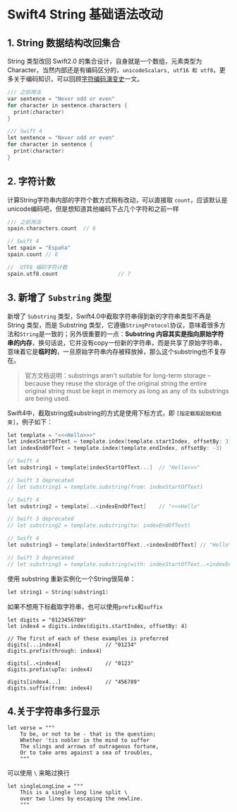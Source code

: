 # Swift4 String 基础语法改动

## 1. String 数据结构改回集合
String 类型改回 Swift2.0 的集合设计，自身就是一个数组，元素类型为 Character，当然内部还是有编码区分的，`unicodeScalars, utf16 和 utf8`，更多关于编码知识，可以回顾[字符编码演变史](https://www.jianshu.com/p/9ee21d13144e)一文。

```Objective-c
/// 之前用法
var sentence = "Never odd or even"
for character in sentence.characters {
  print(character)
}

/// Swift 4
let sentence = "Never odd or even"
for character in sentence {
  print(character)
}
```

## 2. 字符计数
计算String字符串内部的字符个数方式稍有改动，可以直接取 `count`，应该默认是unicode编码吧，但是想知道其他编码下占几个字符和之前一样

```Objective-c
/// 之前用法
spain.characters.count  // 6 

// Swift 4
let spain = "España"
spain.count // 6

//  UTF8 编码字符计数
spain.utf8.count                   // 7
```

## 3. 新增了 `Substring` 类型
新增了 `Substring` 类型，Swift4.0中截取字符串得到新的字符串类型不再是 String 类型，而是 Substring 类型，它遵循`StringProtocol`协议，意味着很多方法和`String`是一致的；另外很重要的一点：**Substring 内容其实是指向原始字符串的内存**，换句话说，它并没有copy一份新的字符串，而是共享了原始字符串，意味着它是**临时的**，一旦原始字符串内存被释放掉，那么这个substring也不复存在。

> 官方文档说明：substrings aren’t suitable for long-term storage – because they reuse the storage of the original string the entire original string must be kept in memory as long as any of its substrings are being used.

Swift4中，截取string成substring的方式是使用下标方式，即 `[指定截取起始和结束]`，例子如下：

```Objective-c
let template = "<<<Hello>>>"
let indexStartOfText = template.index(template.startIndex, offsetBy: 3)
let indexEndOfText = template.index(template.endIndex, offsetBy: -3)

// Swift 4
let substring1 = template[indexStartOfText...]  // "Hello>>>"

// Swift 3 deprecated
// let substring1 = template.substring(from: indexStartOfText)

// Swift 4
let substring2 = template[..<indexEndOfText]    // "<<<Hello"

// Swift 3 deprecated
// let substring2 = template.substring(to: indexEndOfText)

// Swift 4
let substring3 = template[indexStartOfText..<indexEndOfText] // "Hello"

// Swift 3 deprecated
// let substring3 = template.substring(with: indexStartOfText..<indexEnd
```

使用 substring 重新实例化一个String很简单：

```Objective-c
let string1 = String(substring1)
```

如果不想用下标截取字符串，也可以使用`prefix`和`suffix`

```
let digits = "0123456789"
let index4 = digits.index(digits.startIndex, offsetBy: 4)

// The first of each of these examples is preferred
digits[...index4]              // "01234"
digits.prefix(through: index4)  

digits[..<index4]              // "0123"
digits.prefix(upTo: index4)     

digits[index4...]              // "456789"
digits.suffix(from: index4)
```

## 4.关于字符串多行显示

```
let verse = """
    To be, or not to be - that is the question;
    Whether 'tis nobler in the mind to suffer
    The slings and arrows of outrageous fortune,
    Or to take arms against a sea of troubles,
    """
```

可以使用 `\` 来略过换行

```
let singleLongLine = """
    This is a single long line split \
    over two lines by escaping the newline.
    """
```